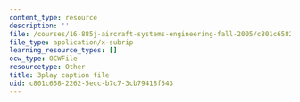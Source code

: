 ```yaml
---
content_type: resource
description: ''
file: /courses/16-885j-aircraft-systems-engineering-fall-2005/c801c65822625eccb7c73cb79418f543_bOAyzURugaw.vtt
file_type: application/x-subrip
learning_resource_types: []
ocw_type: OCWFile
resourcetype: Other
title: 3play caption file
uid: c801c658-2262-5ecc-b7c7-3cb79418f543
---
```

